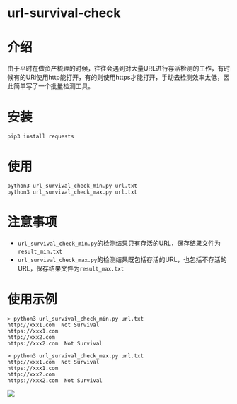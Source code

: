 # url-survival-check

# 介绍
由于平时在做资产梳理的时候，往往会遇到对大量URL进行存活检测的工作，有时候有的URl使用http能打开，有的则使用https才能打开，手动去检测效率太低，因此简单写了一个批量检测工具。

# 安装
```
pip3 install requests
```
# 使用
```
python3 url_survival_check_min.py url.txt
python3 url_survival_check_max.py url.txt
```
# 注意事项
* `url_survival_check_min.py`的检测结果只有存活的URL，保存结果文件为`result_min.txt`
* `url_survival_check_max.py`的检测结果既包括存活的URL，也包括不存活的URL，保存结果文件为`result_max.txt`
# 使用示例
```
> python3 url_survival_check_min.py url.txt
http://xxx1.com  Not Survival
https://xxx1.com
http://xxx2.com
https://xxx2.com  Not Survival
```
```
> python3 url_survival_check_max.py url.txt
http://xxx1.com  Not Survival
https://xxx1.com
http://xxx2.com
https://xxx2.com  Not Survival
```
![](https://teamssix.oss-cn-hangzhou.aliyuncs.com/TeamsSix_Subscription_Logo2.png)
